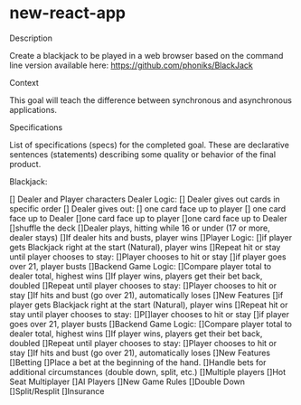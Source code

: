 # new-react-app
Description

Create a blackjack to be played in a web browser based on the command line version available here: https://github.com/phoniks/BlackJack

Context

This goal will teach the difference between synchronous and asynchronous applications.

Specifications

List of specifications (specs) for the completed goal. These are declarative sentences (statements) describing some quality or behavior of the final product.

Blackjack:

 [] Dealer and Player characters Dealer Logic:
 [] Dealer gives out cards in specific order
 [] Dealer gives out:
 [] one card face up to player
 [] one card face up to Dealer
 []one card face up to player
 []one card face up to Dealer
 []shuffle the deck
 []Dealer plays, hitting while 16 or under (17 or more, dealer stays)
 []If dealer hits and busts, player wins
 []Player Logic:
 []if player gets Blackjack right at the start (Natural), player wins
 []Repeat hit or stay until player chooses to stay:
 []Player chooses to hit or stay
 []if player goes over 21, player busts
 []Backend Game Logic:
 []Compare player total to dealer total, highest wins
 []If player wins, players get their bet back, doubled
 []Repeat until player chooses to stay:
 []Player chooses to hit or stay
 []If hits and bust (go over 21), automatically loses
 []New Features
 []if player gets Blackjack right at the start (Natural), player wins
 []Repeat hit or stay until player chooses to stay:
 []P[]layer chooses to hit or stay
 []if player goes over 21, player busts
 []Backend Game Logic:
 []Compare player total to dealer total, highest wins
 []If player wins, players get their bet back, doubled
 []Repeat until player chooses to stay:
 []Player chooses to hit or stay
 []If hits and bust (go over 21), automatically loses
 []New Features
 []Betting
 []Place a bet at the beginning of the hand.
 []Handle bets for additional circumstances (double down, split, etc.)
 []Multiple players
 []Hot Seat Multiplayer
 []AI Players
 []New Game Rules
 []Double Down
 []Split/Resplit
 []Insurance
